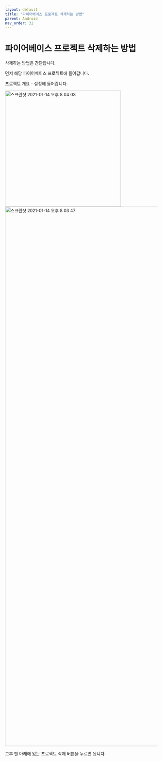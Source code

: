```yaml
---
layout: default
title: "파이어베이스 프로젝트 삭제하는 방법"
parent: Android
nav_order: 32
---
```


# 파이어베이스 프로젝트 삭제하는 방법

삭제하는 방법은 간단합니다.

먼저 해당 파이어베이스 프로젝트에 들어갑니다.

프로젝트 개요 - 설정에 들어갑니다.

<img width="382" alt="스크린샷 2021-01-14 오후 8 04 03" src="https://user-images.githubusercontent.com/16849874/104659372-d97a7180-5707-11eb-9dd3-01593750e999.png">

<img width="1776" alt="스크린샷 2021-01-14 오후 8 03 47" src="https://user-images.githubusercontent.com/16849874/104659361-d5e6ea80-5707-11eb-8bdc-ae49b221e250.png">

그후 맨 아래에 있는 프로젝트 삭제 버튼을 누르면 됩니다.